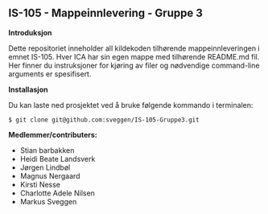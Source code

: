 ## IS-105 - Mappeinnlevering - Gruppe 3
**Introduksjon**

Dette repositoriet inneholder all kildekoden tilhørende mappeinnleveringen i emnet IS-105. Hver ICA har sin egen mappe med tilhørende README.md fil. Her finner du instruksjoner for kjøring av filer og nødvendige command-line arguments er spesifisert.


**Installasjon**

Du kan laste ned prosjektet ved å bruke følgende kommando i terminalen:

```
$ git clone git@github.com:sveggen/IS-105-Gruppe3.git
```

**Medlemmer/contributers:**

- Stian barbakken
- Heidi Beate Landsverk
- Jørgen Lindbøl
- Magnus Nergaard
- Kirsti Nesse
- Charlotte Adele Nilsen
- Markus Sveggen
